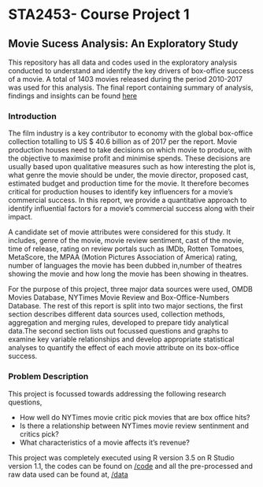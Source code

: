 # STA2453- Course Project 1

## Movie Sucess Analysis: An Exploratory Study

This repository has all data and codes used in the exploratory analysis conducted to understand and identify the key drivers of box-office success of a movie. A total of 1403 movies released during the period 2010-2017 was used for this analysis. The final report containing summary of analysis, findings and insights can be found [here](https://bharatlearnstocode.github.io/movie-data-exploration-data-science-exploration/report/STA2453_Project1_Report_BharadwajJanarthanan.html#contents)

### Introduction

The film industry is a key contributor to economy with the global box-office collection totalling to US $ 40.6 billion as of 2017 per the report. Movie production houses need to take decisions on which movie to produce, with the objective to maximise profit and minimise spends. These decisions are usually based upon qualitative measures such as how interesting the plot is, what genre the movie should be under, the movie director, proposed cast, estimated budget and production time for the movie. It therefore becomes critical for production houses to identify key influencers for a movie’s commercial success. In this report, we provide a quantitative approach to identify influential factors for a movie’s commercial success along with their impact.

A candidate set of movie attributes were considered for this study. It includes, genre of the movie, movie review sentiment, cast of the movie, time of release, rating on review portals such as IMDb, Rotten Tomatoes, MetaScore, the MPAA (Motion Pictures Association of America) rating, number of languages the movie has been dubbed in,number of theatres showing the movie and how long the movie has been showing in theatres.

For the purpose of this project, three major data sources were used, OMDB Movies Database, NYTimes Movie Review and Box-Office-Numbers Database. The rest of this report is split into two major sections, the first section describes different data sources used, collection methods, aggregation and merging rules, developed to prepare tidy analytical data.The second section lists out focussed questions and graphs to examine key variable relationships and develop appropriate statistical analyses to quantify the effect of each movie attribute on its box-office success.

### Problem Description

This project is focussed towards addressing the following research questions,

* How well do NYTimes movie critic pick movies that are box office hits?
* Is there a relationship between NYTimes movie review sentinment and critics pick?
* What characteristics of a movie affects it’s revenue?

This project was completely executed using R version 3.5 on R Studio version 1.1, the codes can be found on [/code](https://github.com/bharatlearnstocode/movie-data-exploration-data-science-exploration/tree/master/code) and all the pre-processed and raw data used can be found at, [/data](https://github.com/bharatlearnstocode/movie-data-exploration-data-science-exploration/tree/master/data)
